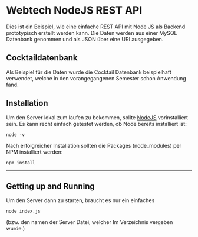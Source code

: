 # Webtech NodeJS REST API

Dies ist ein Beispiel, wie eine einfache REST API mit Node JS als Backend prototypisch erstellt werden kann.
Die Daten werden aus einer MySQL Datenbank genommen und als JSON über eine URI ausgegeben.


## Cocktaildatenbank

Als Beispiel für die Daten wurde die Cocktail Datenbank beispielhaft verwendet, welche in den vorangegangenen Semester schon Anwendung fand.

## Installation

Um den Server lokal zum laufen zu bekommen, sollte [NodeJS](https://nodejs.org) vorinstalliert sein.
Es kann recht einfach getestet werden, ob Node bereits installiert ist:

`node -v`

Nach erfolgreicher Installation sollten die Packages (node_modules) per NPM installiert werden:

`npm install`

---

## Getting up and Running

Um den Server dann zu starten, braucht es nur ein einfaches

`node index.js`

(bzw. den namen der Server Datei, welcher Im Verzeichnis vergeben wurde.)
